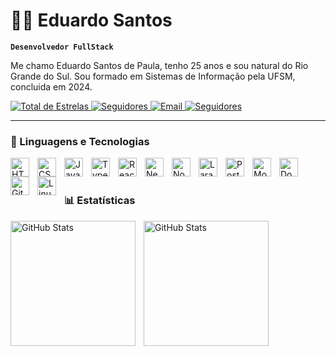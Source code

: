 # 👨‍💻 Eduardo Santos

**`Desenvolvedor FullStack`**

Me chamo Eduardo Santos de Paula, tenho 25 anos e sou natural do Rio Grande do Sul. Sou formado em Sistemas de Informação pela UFSM, concluida em 2024.

<p align="left"> 
        <a href="https://github.com/eduardo-cpu?tab=repositories&sort=stargazers"> 
            <img 
                alt="Total de Estrelas" 
                title="Total de Estrelas no GitHub" 
                src="https://custom-icon-badges.demolab.com/github/stars/eduardo-cpu?color=55960c&style=for-the-badge&labelColor=488207&logo=star&label=estrelas" 
                /> 
            </a> 
            <a href="https://www.linkedin.com/in/eduardo-santos-0a983a249/"> 
            <img alt="Seguidores" 
            title="Me Adicione no LinkedIn" 
            src="https://custom-icon-badges.demolab.com/badge/LinkedIn-blue?style=for-the-badge&logoColor=white&logo=repo" 
            />
            <a href="mailto:espaula@inf.ufsm.br"> 
            <img 
            alt="Email" 
            title="Me envie um e-mail" 
            src="https://custom-icon-badges.demolab.com/badge/-espaula@inf.ufsm.br-red?style=for-the-badge&logo=mention&logoColor=white"
            /> 
            </a>
            <a href="https://github.com/eduardo-cpu?tab=followers"> 
            <img alt="Seguidores" 
            title="Me siga no GitHub" 
            src="https://custom-icon-badges.demolab.com/github/followers/eduardo-cpu?color=236ad3&labelColor=1155ba&style=for-the-badge&logo=github&label=Seguidores&logoColor=white" 
            /> 
            </a> 
        </p>
   
---

### 🤖 Linguagens e Tecnologias


<img 
            align="left" 
            alt="HTML" 
            title="HTML" 
            width="30px" 
            style="padding-right: 10px;" 
            src="https://cdn.jsdelivr.net/gh/devicons/devicon/icons/html5/html5-original.svg"
            /> 
            <img align="left" 
            alt="CSS" 
            title="CSS" 
            width="30px" 
            style="padding-right: 10px;" 
            src="https://cdn.jsdelivr.net/gh/devicons/devicon/icons/css3/css3-original.svg"
            /> 
            <img align="left" 
            alt="JavaScript" 
            title="JavaScript" 
            width="30px" 
            style="padding-right: 10px;" 
            src="https://cdn.jsdelivr.net/gh/devicons/devicon/icons/javascript/javascript-original.svg"
            /> 
            <img align="left" 
            alt="TypeScript" 
            title="TypeScript" 
            width="30px" 
            style="padding-right: 10px;" 
            src="https://cdn.jsdelivr.net/gh/devicons/devicon/icons/typescript/typescript-original.svg"
            /> 
            <img align="left" 
            alt="React" 
            title="React" 
            width="30px" 
            style="padding-right: 10px;" 
            src="https://cdn.jsdelivr.net/gh/devicons/devicon/icons/react/react-original.svg"
            /> 
            <img align="left" 
            alt="Next.js" 
            title="Next.js" 
            width="30px" 
            style="padding-right: 10px;" 
            src="https://cdn.jsdelivr.net/gh/devicons/devicon/icons/nextjs/nextjs-original.svg"
            /> 
            <img align="left" 
            alt="Node.js" 
            title="Node.js" 
            width="30px" 
            style="padding-right: 10px;" 
            src="https://cdn.jsdelivr.net/gh/devicons/devicon/icons/nodejs/nodejs-original.svg"
            /> 
            <img 
            align="left" 
            alt="Laravel" 
            title="Laravel"
            width="30px" 
            style="padding-right: 10px;" 
            src="https://cdn.jsdelivr.net/gh/devicons/devicon@latest/icons/laravel/laravel-original.svg" 
            />
            <img align="left" 
            alt="PostgreSQL" title="PostgreSQL"
            width="30px" style="padding-right: 10px;" 
            src="https://cdn.jsdelivr.net/gh/devicons/devicon/icons/postgresql/postgresql-original.svg"
            /> 
            <img align="left" 
            alt="MongoDB" 
            title="MongoDB" 
            width="30px" 
            style="padding-right: 10px;" 
            src="https://cdn.jsdelivr.net/gh/devicons/devicon/icons/mongodb/mongodb-original.svg"
            /> 
            <img align="left" 
            alt="Docker" 
            title="Docker" 
            width="30px" 
            style="padding-right: 10px;" 
            src="https://cdn.jsdelivr.net/gh/devicons/devicon/icons/docker/docker-original.svg"
            /> 
            <img align="left" 
            alt="Git" 
            title="Git" 
            width="30px" 
            style="padding-right: 10px;" 
            src="https://cdn.jsdelivr.net/gh/devicons/devicon/icons/git/git-original.svg"
            /> 
            <img align="left" 
            alt="Linux" 
            title="Linux" 
            width="30px" 
            style="padding-right: 10px;" 
            src="https://cdn.jsdelivr.net/gh/devicons/devicon/icons/linux/linux-original.svg"
            /> 
            <br/> 
            <br/>

 ### 📊 Estatísticas

<p> 
    <img 
        align="left" 
        alt="GitHub Stats" 
        height="200" 
        style="padding-right: 10px;" 
        src="https://github-readme-stats.vercel.app/api?username=eduardo-cpu&show_icons=true&theme=tokyonight&include_all_commits=true&locale=pt-br"
        /> 
    <img 
    align="left" 
    alt="GitHub Stats" 
    height="200" 
    src="https://github-readme-stats.vercel.app/api/top-langs/?username=eduardo-cpu&theme=tokyonight&layout=compact&custom_title=Tecnologias&langs_count=9"
    /> 
    </p>




    
